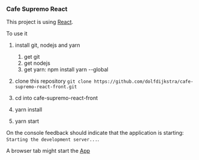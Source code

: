 ### Cafe Supremo React



This project is using [React](./REACT.md).


To use it
1. install git, nodejs and yarn
   1. get git
   2. get nodejs
   3. get yarn: npm install yarn --global

2. clone this repository
   `git clone https://github.com/dolfdijkstra/cafe-supremo-react-front.git`

3. cd into cafe-supremo-react-front

4. yarn install

5. yarn start

  On the  console feedback should indicate that the application is starting: `Starting the development server...`.

  A browser tab might start the [App](http://localhost:3000)

